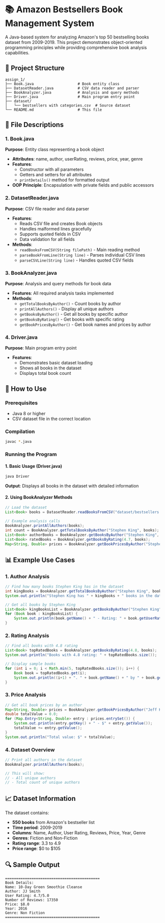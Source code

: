 # 📚 Amazon Bestsellers Book Management System

A Java-based system for analyzing Amazon's top 50 bestselling books dataset from 2009-2019. This project demonstrates object-oriented programming principles while providing comprehensive book analysis capabilities.

## 📁 Project Structure

```
assign_1/
├── Book.java                    # Book entity class
├── DatasetReader.java           # CSV data reader and parser
├── BookAnalyzer.java            # Analysis and query methods
├── Driver.java                  # Main program entry point
├── dataset/
│   └── bestsellers with categories.csv  # Source dataset
└── README.md                    # This file
```

## 🔧 File Descriptions

### 1. **Book.java**
**Purpose**: Entity class representing a book object
- **Attributes**: name, author, userRating, reviews, price, year, genre
- **Features**: 
  - Constructor with all parameters
  - Getters and setters for all attributes
  - `printDetails()` method for formatted output
- **OOP Principle**: Encapsulation with private fields and public accessors

### 2. **DatasetReader.java**
**Purpose**: CSV file reader and data parser
- **Features**:
  - Reads CSV file and creates Book objects
  - Handles malformed lines gracefully
  - Supports quoted fields in CSV
  - Data validation for all fields
- **Methods**:
  - `readBooksFromCSV(String filePath)` - Main reading method
  - `parseBookFromLine(String line)` - Parses individual CSV lines
  - `parseCSVLine(String line)` - Handles quoted CSV fields

### 3. **BookAnalyzer.java**
**Purpose**: Analysis and query methods for book data
- **Features**: All required analysis tasks implemented
- **Methods**:
  - `getTotalBooksByAuthor()` - Count books by author
  - `printAllAuthors()` - Display all unique authors
  - `getBooksByAuthor()` - Get all books by specific author
  - `getBooksByRating()` - Get books with specific rating
  - `getBookPricesByAuthor()` - Get book names and prices by author

### 4. **Driver.java**
**Purpose**: Main program entry point
- **Features**:
  - Demonstrates basic dataset loading
  - Shows all books in the dataset
  - Displays total book count

## 🚀 How to Use

### Prerequisites
- Java 8 or higher
- CSV dataset file in the correct location

### Compilation
```bash
javac *.java
```

### Running the Program

#### 1. Basic Usage (Driver.java)
```bash
java Driver
```
**Output**: Displays all books in the dataset with detailed information

#### 2. Using BookAnalyzer Methods
```java
// Load the dataset
List<Book> books = DatasetReader.readBooksFromCSV("dataset/bestsellers with categories.csv");

// Example analysis calls
BookAnalyzer.printAllAuthors(books);
int count = BookAnalyzer.getTotalBooksByAuthor("Stephen King", books);
List<Book> authorBooks = BookAnalyzer.getBooksByAuthor("Stephen King", books);
List<Book> ratedBooks = BookAnalyzer.getBooksByRating(4.7, books);
Map<String, Double> prices = BookAnalyzer.getBookPricesByAuthor("Stephen King", books);
```

## 📊 Example Use Cases

### 1. **Author Analysis**
```java
// Find how many books Stephen King has in the dataset
int kingBooks = BookAnalyzer.getTotalBooksByAuthor("Stephen King", books);
System.out.println("Stephen King has " + kingBooks + " books in the dataset");

// Get all books by Stephen King
List<Book> kingBooksList = BookAnalyzer.getBooksByAuthor("Stephen King", books);
for (Book book : kingBooksList) {
    System.out.println(book.getName() + " - Rating: " + book.getUserRating());
}
```

### 2. **Rating Analysis**
```java
// Find all books with 4.8 rating
List<Book> topRatedBooks = BookAnalyzer.getBooksByRating(4.8, books);
System.out.println("Books with 4.8 rating: " + topRatedBooks.size());

// Display sample books
for (int i = 0; i < Math.min(5, topRatedBooks.size()); i++) {
    Book book = topRatedBooks.get(i);
    System.out.println((i+1) + ". " + book.getName() + " by " + book.getAuthor());
}
```

### 3. **Price Analysis**
```java
// Get all book prices by an author
Map<String, Double> prices = BookAnalyzer.getBookPricesByAuthor("Jeff Kinney", books);
double totalValue = 0.0;
for (Map.Entry<String, Double> entry : prices.entrySet()) {
    System.out.println(entry.getKey() + " - $" + entry.getValue());
    totalValue += entry.getValue();
}
System.out.println("Total value: $" + totalValue);
```

### 4. **Dataset Overview**
```java
// Print all authors in the dataset
BookAnalyzer.printAllAuthors(books);

// This will show:
// - All unique authors
// - Total count of unique authors
```

## 📈 Dataset Information

The dataset contains:
- **550 books** from Amazon's bestseller list
- **Time period**: 2009-2019
- **Columns**: Name, Author, User Rating, Reviews, Price, Year, Genre
- **Genres**: Fiction and Non-Fiction
- **Rating range**: 3.3 to 4.9
- **Price range**: $0 to $105

## 🔍 Sample Output

```
===========================================
Book Details:
Name: 10-Day Green Smoothie Cleanse
Author: JJ Smith
User Rating: 4.7/5.0
Number of Reviews: 17350
Price: $8.0
Year: 2016
Genre: Non Fiction
===========================================
```
